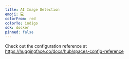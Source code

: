 ```yaml
---
title: AI Image Detection
emoji: 💻
colorFrom: red
colorTo: indigo
sdk: docker
pinned: false
---
```


Check out the configuration reference at https://huggingface.co/docs/hub/spaces-config-reference
